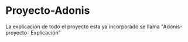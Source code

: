 # Proyecto-Adonis
La explicación de todo el proyecto esta ya incorporado se llama "Adonis-proyecto- Explicación"
